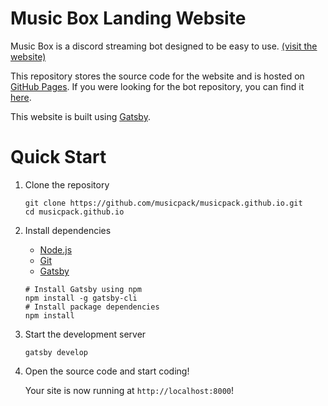 # Music Box Landing Website
Music Box is a discord streaming bot designed to be easy to use. [(visit the website)](https://musicpack.github.io/)

This repository stores the source code for the website and is hosted on [GitHub Pages](https://musicpack.github.io/).
If you were looking for the bot repository, you can find it [here](https://github.com/musicpack/mbox).

This website is built using [Gatsby](https://www.gatsbyjs.org/).

# Quick Start
1. Clone the repository
   
   ```shell
   git clone https://github.com/musicpack/musicpack.github.io.git
   cd musicpack.github.io
   ```

2. Install dependencies
    * [Node.js](https://www.gatsbyjs.com/docs/tutorial/part-0/#nodejs)
    * [Git](https://git-scm.com/book/en/v2/Getting-Started-Installing-Git)
    * [Gatsby](https://www.gatsbyjs.com/docs/tutorial/part-0/#gatsby-cli)

    ```shell
    # Install Gatsby using npm
    npm install -g gatsby-cli
    # Install package dependencies
    npm install
    ```

3. Start the development server
    ```shell
    gatsby develop
    ```

4. Open the source code and start coding!

   Your site is now running at `http://localhost:8000`!
